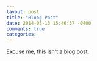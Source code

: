 ```yaml
---
layout: post
title: "Bloog Post"
date: 2014-05-13 15:46:37 -0400
comments: true
categories:
---
```


Excuse me, this isn't a blog post.
